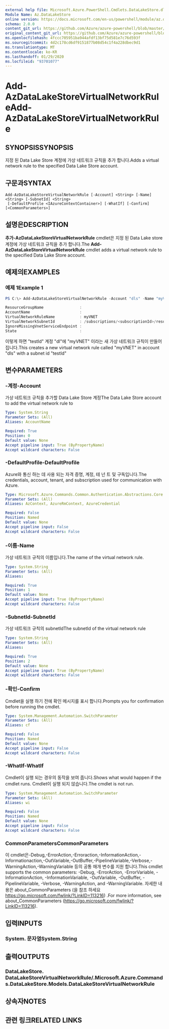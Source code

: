 ```yaml
---
external help file: Microsoft.Azure.PowerShell.Cmdlets.DataLakeStore.dll-Help.xml
Module Name: Az.DataLakeStore
online version: https://docs.microsoft.com/en-us/powershell/module/az.datalakestore/add-azdatalakestorevirtualnetworkrule
schema: 2.0.0
content_git_url: https://github.com/Azure/azure-powershell/blob/master/src/DataLakeStore/DataLakeStore/help/Add-AzDataLakeStoreVirtualNetworkRule.md
original_content_git_url: https://github.com/Azure/azure-powershell/blob/master/src/DataLakeStore/DataLakeStore/help/Add-AzDataLakeStoreVirtualNetworkRule.md
ms.openlocfilehash: 4fccc705951ba944afdf13bf75d581e7c76d593f
ms.sourcegitcommit: 4d2c178cd6df9151877b08d54c1f4a228dbec9d1
ms.translationtype: MT
ms.contentlocale: ko-KR
ms.lasthandoff: 01/29/2020
ms.locfileid: "93701077"
---
```

# <span data-ttu-id="930ec-101">Add-AzDataLakeStoreVirtualNetworkRule</span><span class="sxs-lookup"><span data-stu-id="930ec-101">Add-AzDataLakeStoreVirtualNetworkRule</span></span>

## <span data-ttu-id="930ec-102">SYNOPSIS</span><span class="sxs-lookup"><span data-stu-id="930ec-102">SYNOPSIS</span></span>
<span data-ttu-id="930ec-103">지정 된 Data Lake Store 계정에 가상 네트워크 규칙을 추가 합니다.</span><span class="sxs-lookup"><span data-stu-id="930ec-103">Adds a virtual network rule to the specified Data Lake Store account.</span></span>

## <span data-ttu-id="930ec-104">구문과</span><span class="sxs-lookup"><span data-stu-id="930ec-104">SYNTAX</span></span>

```
Add-AzDataLakeStoreVirtualNetworkRule [-Account] <String> [-Name] <String> [-SubnetId] <String>
 [-DefaultProfile <IAzureContextContainer>] [-WhatIf] [-Confirm] [<CommonParameters>]
```

## <span data-ttu-id="930ec-105">설명은</span><span class="sxs-lookup"><span data-stu-id="930ec-105">DESCRIPTION</span></span>
<span data-ttu-id="930ec-106">**추가-AzDataLakeStoreVirtualNetworkRule** cmdlet은 지정 된 Data Lake store 계정에 가상 네트워크 규칙을 추가 합니다.</span><span class="sxs-lookup"><span data-stu-id="930ec-106">The **Add-AzDataLakeStoreVirtualNetworkRule** cmdlet adds a virtual network rule to the specified Data Lake Store account.</span></span>

## <span data-ttu-id="930ec-107">예제의</span><span class="sxs-lookup"><span data-stu-id="930ec-107">EXAMPLES</span></span>

### <span data-ttu-id="930ec-108">예제 1</span><span class="sxs-lookup"><span data-stu-id="930ec-108">Example 1</span></span>
```powershell
PS C:\> Add-AzDataLakeStoreVirtualNetworkRule -Account "dls" -Name "myVNET" -SubnetId "testId"

ResourceGroupName                :
AccountName                      :
VirtualNetworkRuleName           : myVNET
VirtualNetworkSubnetId           : /subscriptions/<subscriptionId>/resourceGroups/<resourceGroup>/providers/Microsoft.Network/virtualNetworks/myVNET/subnets/testId
IgnoreMissingVnetServiceEndpoint :
State                            :
```

<span data-ttu-id="930ec-109">이렇게 하면 "testId" 계정 "dl"에 "myVNET" 이라는 새 가상 네트워크 규칙이 만들어집니다.</span><span class="sxs-lookup"><span data-stu-id="930ec-109">This creates a new virtual network rule called "myVNET" in account "dls" with a subnet id "testId"</span></span>

## <span data-ttu-id="930ec-110">변수</span><span class="sxs-lookup"><span data-stu-id="930ec-110">PARAMETERS</span></span>

### <span data-ttu-id="930ec-111">-계정</span><span class="sxs-lookup"><span data-stu-id="930ec-111">-Account</span></span>
<span data-ttu-id="930ec-112">가상 네트워크 규칙을 추가할 Data Lake Store 계정</span><span class="sxs-lookup"><span data-stu-id="930ec-112">The Data Lake Store account to add the virtual network rule to</span></span>

```yaml
Type: System.String
Parameter Sets: (All)
Aliases: AccountName

Required: True
Position: 0
Default value: None
Accept pipeline input: True (ByPropertyName)
Accept wildcard characters: False
```

### <span data-ttu-id="930ec-113">-DefaultProfile</span><span class="sxs-lookup"><span data-stu-id="930ec-113">-DefaultProfile</span></span>
<span data-ttu-id="930ec-114">Azure와 통신 하는 데 사용 되는 자격 증명, 계정, 테 넌 트 및 구독입니다.</span><span class="sxs-lookup"><span data-stu-id="930ec-114">The credentials, account, tenant, and subscription used for communication with Azure.</span></span>

```yaml
Type: Microsoft.Azure.Commands.Common.Authentication.Abstractions.Core.IAzureContextContainer
Parameter Sets: (All)
Aliases: AzContext, AzureRmContext, AzureCredential

Required: False
Position: Named
Default value: None
Accept pipeline input: False
Accept wildcard characters: False
```

### <span data-ttu-id="930ec-115">-이름</span><span class="sxs-lookup"><span data-stu-id="930ec-115">-Name</span></span>
<span data-ttu-id="930ec-116">가상 네트워크 규칙의 이름입니다.</span><span class="sxs-lookup"><span data-stu-id="930ec-116">The name of the virtual network rule.</span></span>

```yaml
Type: System.String
Parameter Sets: (All)
Aliases:

Required: True
Position: 1
Default value: None
Accept pipeline input: True (ByPropertyName)
Accept wildcard characters: False
```

### <span data-ttu-id="930ec-117">-SubnetId</span><span class="sxs-lookup"><span data-stu-id="930ec-117">-SubnetId</span></span>
<span data-ttu-id="930ec-118">가상 네트워크 규칙의 subnetId</span><span class="sxs-lookup"><span data-stu-id="930ec-118">The subnetId of the virtual network rule</span></span>

```yaml
Type: System.String
Parameter Sets: (All)
Aliases:

Required: True
Position: 2
Default value: None
Accept pipeline input: True (ByPropertyName)
Accept wildcard characters: False
```

### <span data-ttu-id="930ec-119">-확인</span><span class="sxs-lookup"><span data-stu-id="930ec-119">-Confirm</span></span>
<span data-ttu-id="930ec-120">Cmdlet을 실행 하기 전에 확인 메시지를 표시 합니다.</span><span class="sxs-lookup"><span data-stu-id="930ec-120">Prompts you for confirmation before running the cmdlet.</span></span>

```yaml
Type: System.Management.Automation.SwitchParameter
Parameter Sets: (All)
Aliases: cf

Required: False
Position: Named
Default value: None
Accept pipeline input: False
Accept wildcard characters: False
```

### <span data-ttu-id="930ec-121">-WhatIf</span><span class="sxs-lookup"><span data-stu-id="930ec-121">-WhatIf</span></span>
<span data-ttu-id="930ec-122">Cmdlet이 실행 되는 경우의 동작을 보여 줍니다.</span><span class="sxs-lookup"><span data-stu-id="930ec-122">Shows what would happen if the cmdlet runs.</span></span>
<span data-ttu-id="930ec-123">Cmdlet이 실행 되지 않습니다.</span><span class="sxs-lookup"><span data-stu-id="930ec-123">The cmdlet is not run.</span></span>

```yaml
Type: System.Management.Automation.SwitchParameter
Parameter Sets: (All)
Aliases: wi

Required: False
Position: Named
Default value: None
Accept pipeline input: False
Accept wildcard characters: False
```

### <span data-ttu-id="930ec-124">CommonParameters</span><span class="sxs-lookup"><span data-stu-id="930ec-124">CommonParameters</span></span>
<span data-ttu-id="930ec-125">이 cmdlet은-Debug,-ErrorAction,-Erroraction,-InformationAction,-Informationaction,-OutVariable,-OutBuffer,-PipelineVariable,-Verbose,-WarningAction,-WarningVariable 등의 공통 매개 변수를 지원 합니다.</span><span class="sxs-lookup"><span data-stu-id="930ec-125">This cmdlet supports the common parameters: -Debug, -ErrorAction, -ErrorVariable, -InformationAction, -InformationVariable, -OutVariable, -OutBuffer, -PipelineVariable, -Verbose, -WarningAction, and -WarningVariable.</span></span> <span data-ttu-id="930ec-126">자세한 내용은 about_CommonParameters (을 참조 하세요 https://go.microsoft.com/fwlink/?LinkID=113216) .</span><span class="sxs-lookup"><span data-stu-id="930ec-126">For more information, see about_CommonParameters (https://go.microsoft.com/fwlink/?LinkID=113216).</span></span>

## <span data-ttu-id="930ec-127">입력</span><span class="sxs-lookup"><span data-stu-id="930ec-127">INPUTS</span></span>

### <span data-ttu-id="930ec-128">System. 문자열</span><span class="sxs-lookup"><span data-stu-id="930ec-128">System.String</span></span>

## <span data-ttu-id="930ec-129">출력</span><span class="sxs-lookup"><span data-stu-id="930ec-129">OUTPUTS</span></span>

### <span data-ttu-id="930ec-130">DataLakeStore. DataLakeStoreVirtualNetworkRule/.</span><span class="sxs-lookup"><span data-stu-id="930ec-130">Microsoft.Azure.Commands.DataLakeStore.Models.DataLakeStoreVirtualNetworkRule</span></span>

## <span data-ttu-id="930ec-131">상속자</span><span class="sxs-lookup"><span data-stu-id="930ec-131">NOTES</span></span>

## <span data-ttu-id="930ec-132">관련 링크</span><span class="sxs-lookup"><span data-stu-id="930ec-132">RELATED LINKS</span></span>
